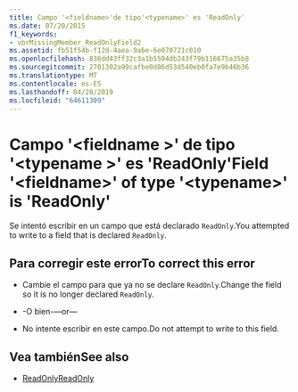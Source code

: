 ```yaml
---
title: Campo '<fieldname>'de tipo'<typename>' es 'ReadOnly'
ms.date: 07/20/2015
f1_keywords:
- vbrMissingMember_ReadOnlyField2
ms.assetid: fb51f54b-f12d-4aea-9a6e-6e070721c010
ms.openlocfilehash: 836dd43ff32c3a1b5594db243f79b116675a35b8
ms.sourcegitcommit: 2701302a99cafbe0d86d53d540eb0fa7e9b46b36
ms.translationtype: MT
ms.contentlocale: es-ES
ms.lasthandoff: 04/28/2019
ms.locfileid: "64611309"
---
```

# <a name="field-fieldname-of-type-typename-is-readonly"></a><span data-ttu-id="55cba-102">Campo '\<fieldname >' de tipo '\<typename >' es 'ReadOnly'</span><span class="sxs-lookup"><span data-stu-id="55cba-102">Field '\<fieldname>' of type '\<typename>' is 'ReadOnly'</span></span>
<span data-ttu-id="55cba-103">Se intentó escribir en un campo que está declarado `ReadOnly`.</span><span class="sxs-lookup"><span data-stu-id="55cba-103">You attempted to write to a field that is declared `ReadOnly`.</span></span>  
  
## <a name="to-correct-this-error"></a><span data-ttu-id="55cba-104">Para corregir este error</span><span class="sxs-lookup"><span data-stu-id="55cba-104">To correct this error</span></span>  
  
- <span data-ttu-id="55cba-105">Cambie el campo para que ya no se declare `ReadOnly`.</span><span class="sxs-lookup"><span data-stu-id="55cba-105">Change the field so it is no longer declared `ReadOnly`.</span></span>  
  
- <span data-ttu-id="55cba-106">-O bien-</span><span class="sxs-lookup"><span data-stu-id="55cba-106">—or—</span></span>  
  
- <span data-ttu-id="55cba-107">No intente escribir en este campo.</span><span class="sxs-lookup"><span data-stu-id="55cba-107">Do not attempt to write to this field.</span></span>  
  
## <a name="see-also"></a><span data-ttu-id="55cba-108">Vea también</span><span class="sxs-lookup"><span data-stu-id="55cba-108">See also</span></span>

- [<span data-ttu-id="55cba-109">ReadOnly</span><span class="sxs-lookup"><span data-stu-id="55cba-109">ReadOnly</span></span>](../../visual-basic/language-reference/modifiers/readonly.md)
